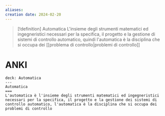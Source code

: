 ```yaml
---
aliases: 
creation date: 2024-02-20
---
```


>[!definition] Automatica
>L'insieme degli strumenti matematici ed ingegneristici necessari per la specifica, il progetto e la gestione di sistemi di controllo automatico, quindi l'automatica è la disciplina che si occupa dei [[problema di controllo|problemi di controllo]]


# ANKI

```anki
deck: Automatica
---
Automatica
===
L'automatica è l'insieme degli strumenti matematici ed ingegneristici necessari per la specifica, il progetto e la gestione dei sistemi di controllo automatico, l'automatica è la disciplina che si occupa dei problemi di controllo
```
